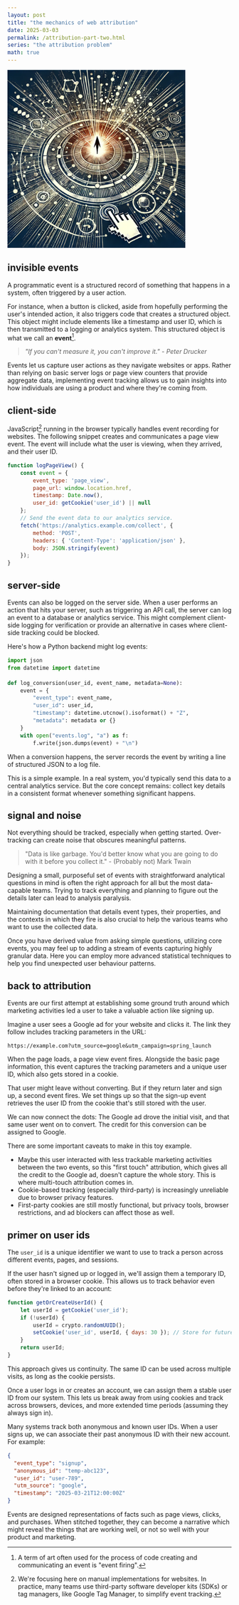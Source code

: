 ```yaml
---
layout: post
title: "the mechanics of web attribution"
date: 2025-03-03
permalink: /attribution-part-two.html
series: "the attribution problem"
math: true
---
```


<img src="/assets/images/attribution_two.webp" alt="event firing inspired image" width="400" class="feature-image">

## **invisible events**

A programmatic event is a structured record of something that happens in a system, often triggered by a user action.

For instance, when a button is clicked, aside from hopefully performing the user's intended action, it also triggers code that creates a structured object. This object might include elements like a timestamp and user ID, which is then transmitted to a logging or analytics system. This structured object is what we call an **event**[^1].

[^1]: A term of art often used for the process of code creating and communicating an event is "event firing".

> *"If you can't measure it, you can't improve it." - Peter Drucker*

Events let us capture user actions as they navigate websites or apps. Rather than relying on basic server logs or page view counters that provide aggregate data, implementing event tracking allows us to gain insights into how individuals are using a product and where they're coming from.

## **client-side**

JavaScript[^2] running in the browser typically handles event recording for websites. The following snippet creates and communicates a page view event. The event will include what the user is viewing, when they arrived, and their user ID.

```javascript
function logPageView() {
    const event = {
        event_type: 'page_view',
        page_url: window.location.href,
        timestamp: Date.now(),
        user_id: getCookie('user_id') || null
    };
    // Send the event data to our analytics service.
    fetch('https://analytics.example.com/collect', {
        method: 'POST',
        headers: { 'Content-Type': 'application/json' },
        body: JSON.stringify(event)
    });
}
```

[^2]: We're focusing here on manual implementations for websites. In practice, many teams use third-party software developer kits (SDKs) or tag managers, like Google Tag Manager, to simplify event tracking.

## **server-side**

Events can also be logged on the server side. When a user performs an action that hits your server, such as triggering an API call, the server can log an event to a database or analytics service. This might complement client-side logging for verification or provide an alternative in cases where client-side tracking could be blocked.

Here's how a Python backend might log events:

```python
import json
from datetime import datetime

def log_conversion(user_id, event_name, metadata=None):
    event = {
        "event_type": event_name,
        "user_id": user_id,
        "timestamp": datetime.utcnow().isoformat() + "Z",
        "metadata": metadata or {}
    }
    with open("events.log", "a") as f:
        f.write(json.dumps(event) + "\n")
```

When a conversion happens, the server records the event by writing a line of structured JSON to a log file.

This is a simple example. In a real system, you'd typically send this data to a central analytics service. But the core concept remains: collect key details in a consistent format whenever something significant happens.

## **signal and noise**

Not everything should be tracked, especially when getting started. Over-tracking can create noise that obscures meaningful patterns.

> "Data is like garbage. You'd better know what you are going to do with it before you collect it." - (Probably not) Mark Twain

Designing a small, purposeful set of events with straightforward analytical questions in mind is often the right approach for all but the most data-capable teams. Trying to track everything and planning to figure out the details later can lead to analysis paralysis.

Maintaining documentation that details event types, their properties, and the contexts in which they fire is also crucial to help the various teams who want to use the collected data.

Once you have derived value from asking simple questions, utilizing core events, you may feel up to adding a stream of events capturing highly granular data. Here you can employ more advanced statistical techniques to help you find unexpected user behaviour patterns. 

## **back to attribution**

Events are our first attempt at establishing some ground truth around which marketing activities led a user to take a valuable action like signing up.

Imagine a user sees a Google ad for your website and clicks it. The link they follow includes tracking parameters in the URL:

```
https://example.com?utm_source=google&utm_campaign=spring_launch
```

When the page loads, a page view event fires. Alongside the basic page information, this event captures the tracking parameters and a unique user ID, which also gets stored in a cookie.

That user might leave without converting. But if they return later and sign up, a second event fires. We set things up so that the sign-up event retrieves the user ID from the cookie that's still stored with the user.

We can now connect the dots: The Google ad drove the initial visit, and that same user went on to convert. The credit for this conversion can be assigned to Google.

There are some important caveats to make in this toy example.

- Maybe this user interacted with less trackable marketing activities between the two events, so this "first touch" attribution, which gives all the credit to the Google ad, doesn't capture the whole story. This is where multi-touch attribution comes in.
- Cookie-based tracking (especially third-party) is increasingly unreliable due to browser privacy features.
- First-party cookies are still mostly functional, but privacy tools, browser restrictions, and ad blockers can affect those as well.

## **primer on user ids**

The `user_id` is a unique identifier we want to use to track a person across different events, pages, and sessions.

If the user hasn't signed up or logged in, we'll assign them a temporary ID, often stored in a browser cookie. This allows us to track behavior even before they're linked to an account:

```javascript
function getOrCreateUserId() {
    let userId = getCookie('user_id');
    if (!userId) {
        userId = crypto.randomUUID();
        setCookie('user_id', userId, { days: 30 }); // Store for future visits
    }
    return userId;
}
```

This approach gives us continuity. The same ID can be used across multiple visits, as long as the cookie persists.

Once a user logs in or creates an account, we can assign them a stable user ID from our system. This lets us break away from using cookies and track across browsers, devices, and more extended time periods (assuming they always sign in).

Many systems track both anonymous and known user IDs. When a user signs up, we can associate their past anonymous ID with their new account. For example:

```json
{
  "event_type": "signup",
  "anonymous_id": "temp-abc123",
  "user_id": "user-789",
  "utm_source": "google",
  "timestamp": "2025-03-21T12:00:00Z"
}
```

Events are designed representations of facts such as page views, clicks, and purchases. When stitched together, they can become a narrative which might reveal the things that are working well, or not so well with your product and marketing.
